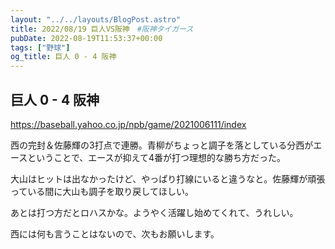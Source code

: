 ```yaml
---
layout: "../../layouts/BlogPost.astro"
title: 2022/08/19 巨人VS阪神　#阪神タイガース
pubDate: 2022-08-19T11:53:37+00:00
tags: ["野球"]
og_title: 巨人 0 - 4 阪神
---
```


## 巨人 0 - 4 阪神

https://baseball.yahoo.co.jp/npb/game/2021006111/index

西の完封＆佐藤輝の3打点で連勝。青柳がちょっと調子を落としている分西がエースということで、エースが抑えて4番が打つ理想的な勝ち方だった。

大山はヒットは出なかったけど、やっぱり打線にいると違うなと。佐藤輝が頑張っている間に大山も調子を取り戻してほしい。

あとは打つ方だとロハスかな。ようやく活躍し始めてくれて、うれしい。

西には何も言うことはないので、次もお願いします。
